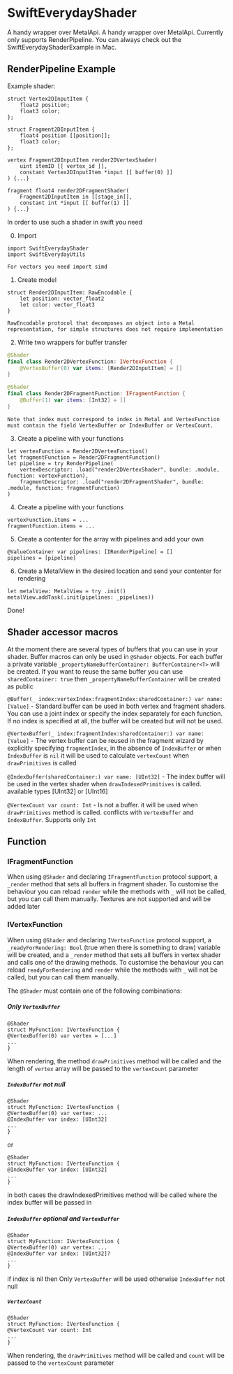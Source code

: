 # SwiftEverydayShader

A handy wrapper over MetalApi. A handy wrapper over MetalApi. Currently only supports RenderPipeline. You can always check out the SwiftEverydayShaderExample in Mac.

## RenderPipeline Example

Example shader:

``` metal
struct Vertex2DInputItem {
    float2 position;
    float3 color;
};

struct Fragment2DInputItem {
    float4 position [[position]];
    float3 color;
};

vertex Fragment2DInputItem render2DVertexShader(
    uint itemID [[ vertex_id ]],
    constant Vertex2DInputItem *input [[ buffer(0) ]]
) {...}

fragment float4 render2DFragmentShader(
    Fragment2DInputItem in [[stage_in]],
    constant int *input [[ buffer(1) ]]
) {...}
```

In order to use such a shader in swift you need

0. Import 
```
import SwiftEverydayShader
import SwiftEverydayUtils
```
`For vectors you need import simd`

1. Create model
```
struct Render2DInputItem: RawEncodable {
    let position: vector_float2
    let color: vector_float3
}
```
`RawEncodable protocol that decomposes an object into a Metal representation, for simple structures does not require implementation`

2. Write two wrappers for buffer transfer
``` swift
@Shader
final class Render2DVertexFunction: IVertexFunction {
    @VertexBuffer(0) var items: [Render2DInputItem] = []
}

@Shader
final class Render2DFragmentFunction: IFragmentFunction {
    @Buffer(1) var items: [Int32] = []
}
```
`Note that index must correspond to index in Metal and VertexFunction must contain the field VertexBuffer or IndexBuffer or VertexCount.`

3. Create a pipeline with your functions
```
let vertexFunction = Render2DVertexFunction()
let fragmentFunction = Render2DFragmentFunction()
let pipeline = try RenderPipeline(
    vertexDescriptor: .load("render2DVertexShader", bundle: .module, function: vertexFunction),
    fragmentDescriptor: .load("render2DFragmentShader", bundle: .module, function: fragmentFunction)
)
```

4. Create a pipeline with your functions
```
vertexFunction.items = ...
fragmentFunction.items = ...
```

5. Сreate a contenter for the array with pipelines and add your own 
```
@ValueContainer var pipelines: [IRenderPipeline] = []
pipelines = [pipeline]
```

6. Create a MetalView in the desired location and send your contenter for rendering
```
let metalView: MetalView = try .init()
metalView.addTask(.init(pipelines: _pipelines))
```

Done!

## Shader accessor macros

At the moment there are several types of buffers that you can use in your shader. Buffer macros can only be used in `@Shader` objects. For each buffer a private variable `_propertyNameBufferContainer: BufferContainer<T>` will be created. If you want to reuse the same buffer you can use `sharedContainer: true` then `_propertyNameBufferContainer` will be created as public 

`@Buffer(_ index:vertexIndex:fragmentIndex:sharedContainer:) var name: [Value]` - Standard buffer can be used in both vertex and fragment shaders. You can use a joint index or specify the index separately for each function. If no index is specified at all, the buffer will be created but will not be used.

`@VertexBuffer(_ index:fragmentIndex:sharedContainer:) var name: [Value]` - The vertex buffer can be reused in the fragment wizard by explicitly specifying `fragmentIndex`, in the absence of `IndexBuffer` or when `IndexBuffer` is `nil` it will be used to calculate `vertexCount` when `drawPrimitives` is called

`@IndexBuffer(sharedContainer:) var name: [UInt32]` - The index buffer will be used in the vertex shader when `drawIndexedPrimitives` is called. available types [UInt32] or [UInt16]

`@VertexCount var count: Int` - Is not a buffer. it will be used when `drawPrimitives` method is called. conflicts with `VertexBuffer` and `IndexBuffer`. Supports only `Int`

## Function

### IFragmentFunction

When using `@Shader` and declaring `IFragmentFunction` protocol support, a `_render` method that sets all buffers in fragment shader. To customise the behaviour you can reload  `render` while the methods with `_` will not be called, but you can call them manually. Textures are not supported and will be added later

### IVertexFunction

When using `@Shader` and declaring `IVertexFunction` protocol support, a `_readyForRendering: Bool` (true when there is something to draw) variable will be created, and a `_render` method that sets all buffers in vertex shader and calls one of the drawing methods. To customise the behaviour you can reload `readyForRendering` and `render` while the methods with `_` will not be called, but you can call them manually.

The `@Shader` must contain one of the following combinations:

##### Only `VertexBuffer`
```
@Shader
struct MyFunction: IVertexFunction {
@VertexBuffer(0) var vertex = [...]
...
}
```
When rendering, the method `drawPrimitives` method will be called and the length of `vertex` array will be passed to the `vertexCount` parameter  

##### `IndexBuffer` not null
```
@Shader
struct MyFunction: IVertexFunction {
@VertexBuffer(0) var vertex: ...
@IndexBuffer var index: [UInt32]
...
}
```
or
```
@Shader
struct MyFunction: IVertexFunction {
@IndexBuffer var index: [UInt32]
...
}
```
in both cases the drawIndexedPrimitives method will be called where the index buffer will be passed in

##### `IndexBuffer` optional and `VertexBuffer`
```
@Shader
struct MyFunction: IVertexFunction {
@VertexBuffer(0) var vertex: ...
@IndexBuffer var index: [UInt32]?
...
}
```
if index is nil then Only `VertexBuffer` will be used otherwise `IndexBuffer` not null


##### `VertexCount`
```
@Shader
struct MyFunction: IVertexFunction {
@VertexCount var count: Int
...
}
```

When rendering, the `drawPrimitives` method will be called and `count` will be passed to the `vertexCount` parameter
